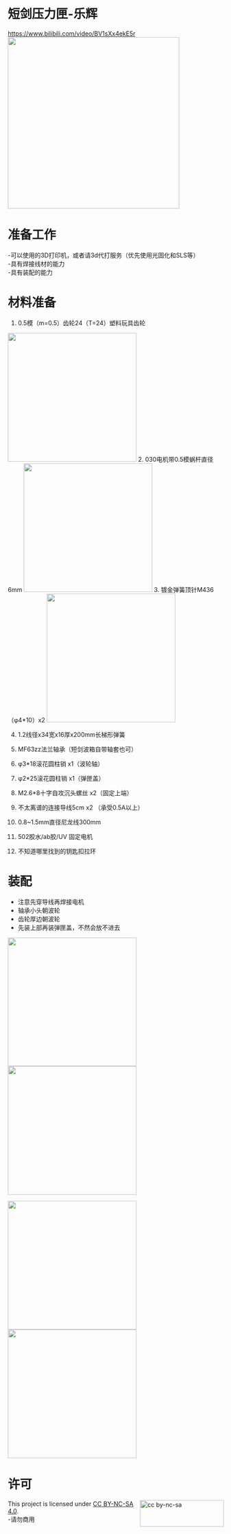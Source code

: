 # 短剑压力匣-乐辉 
https://www.bilibili.com/video/BV1sXx4ekE5r<br>
<img src="https://github.com/NekoKori/PressureMag-for-KirssVector-Lehui/blob/main/Images/Render-1.png" width="400">

# 准备工作
  -可以使用的3D打印机，或者请3d代打服务（优先使用光固化和SLS等）  
  -具有焊接线材的能力  
  -具有装配的能力   
  
# 材料准备
  1. 0.5模（m=0.5）齿轮24（T=24）塑料玩具齿轮
  <img src="https://github.com/NekoKori/PressureMag-for-KirssVector-Lehui/blob/main/Images/tb_image_1.jpg" width="300">
  2. 030电机带0.5模蜗杆直径6mm
  <img src="https://github.com/NekoKori/PressureMag-for-KirssVector-Lehui/blob/main/Images/tb_image_2.jpg" width="300">
  3. 镀金弹簧顶针M436（φ4*10）x2
  <img src="https://github.com/NekoKori/PressureMag-for-KirssVector-Lehui/blob/main/Images/tb_image_3.jpg" width="300">
  
  4. 1.2线径x34宽x16厚x200mm长梯形弹簧<br>
  
  5. MF63zz法兰轴承（短剑波箱自带轴套也可）<br>
  
  6. φ3*18滚花圆柱销 x1（波轮轴）<br>

  7. φ2*25滚花圆柱销 x1（弹匣盖）<br>
  
  8. M2.6*8十字自攻沉头螺丝 x2（固定上端）<br>
  
  9. 不太离谱的连接导线5cm x2 （承受0.5A以上） <br>
  
 10. 0.8~1.5mm直径尼龙线300mm<br>
 
 11.  502胶水/ab胶/UV 固定电机<br>
 
 12.  不知道哪里找到的钥匙扣拉环<br>
 
 # 装配
 
  - 注意先穿导线再焊接电机
  - 轴承小头朝波轮
  - 齿轮厚边朝波轮
  - 先装上部再装弹匣盖，不然会放不进去
 
  <img src="https://github.com/NekoKori/PressureMag-for-KirssVector-Lehui/blob/main/Images/OAO-1.jpg" width="300"> <img src="https://github.com/NekoKori/PressureMag-for-KirssVector-Lehui/blob/main/Images/OAO-2.jpg" width="300"><br>
  
  <img src="https://github.com/NekoKori/PressureMag-for-KirssVector-Lehui/blob/main/Images/zp-1.png" width="300"> <img src="https://github.com/NekoKori/PressureMag-for-KirssVector-Lehui/blob/main/Images/zp-2.png" width="300">
 
 

  
# 许可

<img src="https://mirrors.creativecommons.org/presskit/buttons/88x31/png/by-nc-sa.png" alt="cc by-nc-sa" width="196" height="62" style="float:right">

This project is licensed under [CC BY-NC-SA 4.0](https://creativecommons.org/licenses/by-nc-sa/4.0/legalcode.en).  
  -请勿商用  
